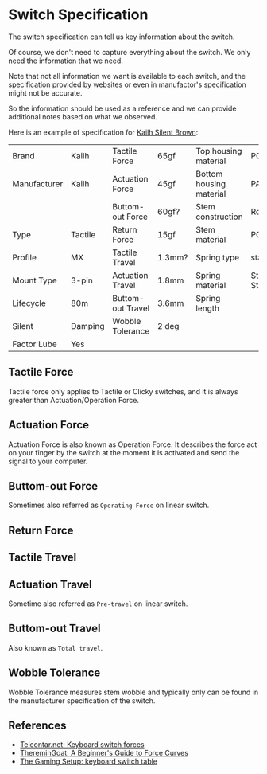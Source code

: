 # Switch Specification

The switch specification can tell us key information about the switch.

Of course, we don't need to capture everything about the switch.
We only need the information that we need.

Note that not all information we want is available to each switch,
and the specification provided by websites or even in manufactor's specification might not be accurate.

So the information should be used as a reference and we can provide additional notes based on what we observed.

Here is an example of specification for [Kailh Silent Brown](./kailh_silent_brown.md):

|              |         |                   |        |                         |                |
| ------------ | ------- | ----------------- | ------ | ----------------------- | -------------- |
| Brand        | Kailh   | Tactile Force     | 65gf   | Top housing material    | PC             |
| Manufacturer | Kailh   | Actuation Force   | 45gf   | Bottom housing material | PA66           |
|              |         | Buttom-out Force  | 60gf?  | Stem construction       | Round          |
| Type         | Tactile | Return Force      | 15gf   | Stem material           | POM            |
| Profile      | MX      | Tactile Travel    | 1.3mm? | Spring type             | standard       |
| Mount Type   | 3-pin   | Actuation Travel  | 1.8mm  | Spring material         | Stainess Steel |
| Lifecycle    | 80m     | Buttom-out Travel | 3.6mm  | Spring length           |                |
| Silent       | Damping | Wobble Tolerance  | 2 deg  |                         |                |
| Factor Lube  | Yes     |                   |        |                         |                |

## Tactile Force

Tactile force only applies to Tactile or Clicky switches, and it is always greater than Actuation/Operation Force.

## Actuation Force

Actuation Force is also known as Operation Force.
It describes the force act on your finger by the switch at the moment it is activated and send the signal to your computer.

## Buttom-out Force

Sometimes also referred as `Operating Force` on linear switch.

## Return Force

## Tactile Travel

## Actuation Travel

Sometime also referred as `Pre-travel` on linear switch.

## Buttom-out Travel

Also known as `Total travel`.

## Wobble Tolerance

Wobble Tolerance measures stem wobble and typically only can be found in the manufacturer specification of the switch.

## References

- [Telcontar.net: Keyboard switch forces](https://telcontar.net/KBK/tech/force)
- [ThereminGoat: A Beginner's Guide to Force Curves](https://www.theremingoat.com/blog/a-beginners-guide-to-force-curves)
- [The Gaming Setup: keyboard switch table](https://thegamingsetup.com/gaming-keyboard/buying-guides/keyboard-switch-chart-table)
